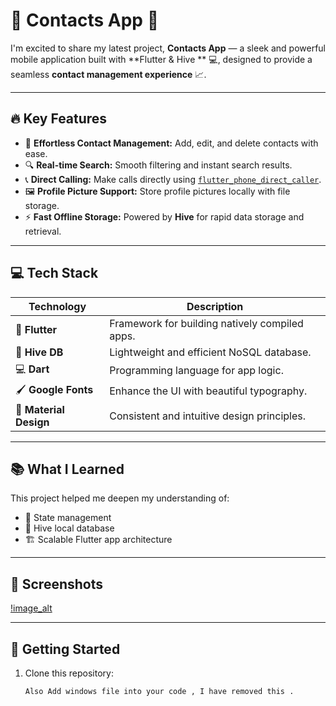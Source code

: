 # 🚀 Contacts App 📱

I'm excited to share my latest project, **Contacts App** — a sleek and powerful mobile application built with **Flutter & Hive ** 💻, designed to provide a seamless **contact management experience** 📈.

---

## 🔥 Key Features

- 📝 **Effortless Contact Management:** Add, edit, and delete contacts with ease.  
- 🔍 **Real-time Search:** Smooth filtering and instant search results.  
- 📞 **Direct Calling:** Make calls directly using [`flutter_phone_direct_caller`](https://pub.dev/packages/flutter_phone_direct_caller).  
- 🖼 **Profile Picture Support:** Store profile pictures locally with file storage.  
- ⚡ **Fast Offline Storage:** Powered by **Hive** for rapid data storage and retrieval.  

---

## 💻 Tech Stack

| Technology       | Description                                         |
|------------------|-----------------------------------------------------|
| 📱 **Flutter**    | Framework for building natively compiled apps.     |
| 📁 **Hive DB**    | Lightweight and efficient NoSQL database.          |
| 💻 **Dart**       | Programming language for app logic.                |
| 🖌 **Google Fonts** | Enhance the UI with beautiful typography.         |
| 🎨 **Material Design** | Consistent and intuitive design principles.  |

---

## 📚 What I Learned

This project helped me deepen my understanding of:  
- 📂 State management  
- 💾 Hive local database  
- 🏗 Scalable Flutter app architecture  

---

## 📸 Screenshots  

[!image_alt](https://github.com/Ali-Hamza-007/Contacts-App/blob/ac1d648caa682b6a9a8982f5df299e57e3ed0832/screenshot.png)

---

## 🚀 Getting Started

1. Clone this repository:  
   ```bash
   Also Add windows file into your code , I have removed this .
